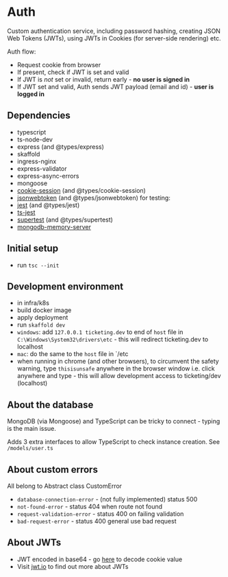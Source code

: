 # Auth

Custom authentication service, including password hashing, creating JSON Web Tokens (JWTs), using JWTs in Cookies (for server-side rendering) etc.

Auth flow:

- Request cookie from browser
- If present, check if JWT is set and valid
- If JWT is _not_ set or invalid, return early - **no user is signed in**
- If JWT set and valid, Auth sends JWT payload (email and id) - **user is logged in**

## Dependencies

- typescript
- ts-node-dev
- express (and @types/express)
- skaffold
- ingress-nginx
- express-validator
- express-async-errors
- mongoose
- [cookie-session](https://www.npmjs.com/package/cookie-session) (and @types/cookie-session)
- [jsonwebtoken](https://www.npmjs.com/package/jsonwebtoken) (and @types/jsonwebtoken)
  for testing:
- [jest](https://www.npmjs.com/package/jest) (and @types/jest)
- [ts-jest](https://www.npmjs.com/package/ts-jest)
- [supertest](https://www.npmjs.com/package/supertest) (and @types/supertest)
- [mongodb-memory-server](https://www.npmjs.com/package/mongodb-memory-server)

## Initial setup

- run `tsc --init`

## Development environment

- in infra/k8s
- build docker image
- apply deployment
- run `skaffold dev`
- `windows`: add `127.0.0.1 ticketing.dev` to end of `host` file in `C:\Windows\System32\drivers\etc` - this will redirect ticketing.dev to localhost
- `mac`: do the same to the `host` file in `/etc
- when running in chrome (and other browsers), to circumvent the safety warning, type `thisisunsafe` anywhere in the browser window i.e. click anywhere and type - this will allow development access to ticketing/dev (localhost)

## About the database

MongoDB (via Mongoose) and TypeScript can be tricky to connect - typing is the main issue.

Adds 3 extra interfaces to allow TypeScript to check instance creation. See `/models/user.ts`

## About custom errors

All belong to Abstract class CustomError

- `database-connection-error` - (not fully implemented) status 500
- `not-found-error` - status 404 when route not found
- `request-validation-error` - status 400 on failing validation
- `bad-request-error` - status 400 general use bad request

## About JWTs

- JWT encoded in base64 - go [here](https://www.base64decode.org/) to decode cookie value
- Visit [jwt.io](https://jwt.io/) to find out more about JWTs

